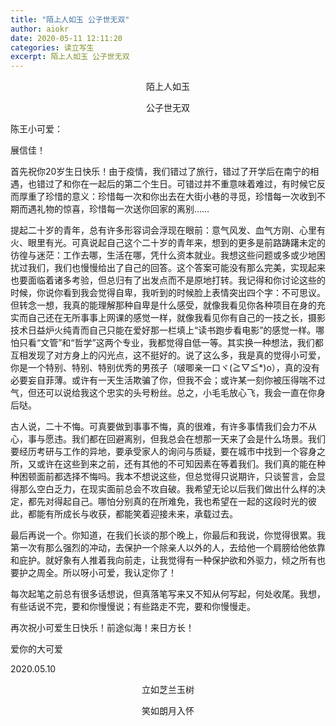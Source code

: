 ```yaml
---
title: "陌上人如玉 公子世无双"
author: aiokr
date: 2020-05-11 12:11:20
categories: 读立写生
excerpt: 陌上人如玉 公子世无双
---
```


<p><center>陌上人如玉</center></p>
<p><center>公子世无双</center></p>

陈王小可爱：

展信佳！

首先祝你20岁生日快乐！由于疫情，我们错过了旅行，错过了开学后在南宁的相遇，也错过了和你在一起后的第二个生日。可错过并不重意味着难过，有时候它反而厚重了珍惜的意义：珍惜每一次和你出去在大街小巷的寻觅，珍惜每一次收到不期而遇礼物的惊喜，珍惜每一次送你回家的离别……

提起二十岁的青年，总有许多形容词会浮现在眼前：意气风发、血气方刚、心里有火、眼里有光。可真说起自己这个二十岁的青年来，想到的更多是前路踌躇未定的彷徨与迷茫：工作去哪，生活在哪，凭什么资本就业。我想这些问题或多或少地困扰过我们，我们也慢慢给出了自己的回答。这个答案可能没有那么完美，实现起来也要面临着诸多考验，但总归有了出发点而不是原地打转。我记得和你讨论这些的时候，你说你看到我会觉得自卑，我听到的时候脸上表情突出四个字：不可思议。但转念一想，我真的能理解那种自卑是什么感受，就像我看见你各种项目在身的充实而自己还在无所事事上网课的感觉一样，就像我看见你有自己的一技之长，摄影技术日益炉火纯青而自己只能在爱好那一栏填上“读书跑步看电影”的感觉一样。哪怕只看“文管”和“哲学”这两个专业，我都觉得自低一等。其实换一种想法，我们都互相发现了对方身上的闪光点，这不挺好的。说了这么多，我是真的觉得小可爱，你是一个特别、特别、特别优秀的男孩子（啵唧亲一口ヾ(≧▽≦*)o），真的没有必要妄自菲薄。或许有一天生活欺骗了你，但我不会；或许某一刻你被压得喘不过气，但还可以说给我这个忠实的头号粉丝。总之，小毛毛放心飞，我会一直在你身后哒。

古人说，二十不悔。可真要做到事事不悔，真的很难，有许多事情我们会力不从心，事与愿违。我们都在回避离别，但我总会在想那一天来了会是什么场景。我们要经历考研与工作的异地，要承受家人的询问与质疑，要在城市中找到一个容身之所，又或许在这些到来之前，还有其他的不可知因素在等着我们。我们真的能在种种困顿面前都选择不悔吗。我本不想说这些，但总觉得只说期许，只谈誓言，会显得那么空白乏力，在现实面前总会不攻自破。我希望无论以后我们做出什么样的决定，都先对得起自己。哪怕分别真的在所难免，我也希望在一起的这段时光的彼此，都能有所成长与收获，都能笑着迎接未来，承载过去。

最后再说一个。你知道，在我们长谈的那个晚上，你最后和我说，你觉得很累。我第一次有那么强烈的冲动，去保护一个除亲人以外的人，去给他一个肩膀给他依靠和庇护。就好象有人推着我向前走，让我觉得有一种保护欲和外驱力，倾之所有也要护之周全。所以呀小可爱，我认定你了！

每次起笔之前总有很多话想说，但真落笔写来又不知从何写起，何处收尾。我想，有些话说不完，要和你慢慢说；有些路走不完，要和你慢慢走。

再次祝小可爱生日快乐！前途似海！来日方长！

爱你的大可爱

2020.05.10

<p><center>立如芝兰玉树</center></p>
<p><center>笑如朗月入怀</center></p>